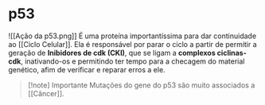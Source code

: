 # p53
![[Ação da p53.png]]
É uma proteína importantíssima para dar continuidade ao [[Ciclo Celular]]. Ela é responsável por parar o ciclo a partir de permitir a geração de **Inibidores de cdk (CKI)**, que se ligam a **complexos ciclinas-cdk**, inativando-os e permitindo ter tempo para a checagem do material genético, afim de verificar e reparar erros a ele.
>[!note] Importante
>Mutações do gene do p53 são muito associados a [[Câncer]].
